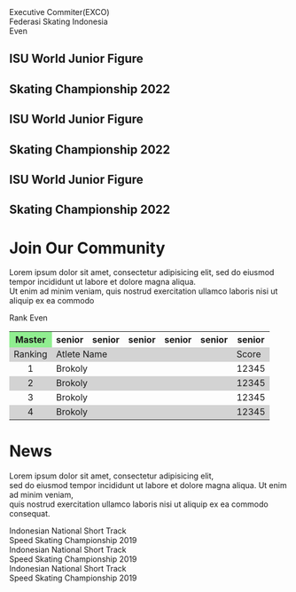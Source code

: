 <!DOCTYPE html>
<html>
<head>
	<meta charset="utf-8">
	<meta name="viewport" content="width=device-width, initial-scale=1">
	<link rel="stylesheet" type="text/css" href="style.css">
	<title>tugas 5</title>
</head>
<body>

   <div class="container">
   	<div class="box satu"></div>
   	<div class="box dua">
   			<div class="kotak1"></div>
   			<div class="kotak2"></div>
   			<div class="kotak1"></div>
   			<div class="kotak2"></div>
   	</div>
   	<div class="executive">Executive Commiter(EXCO)</div>
   	<div class="box tiga">
   		<div class="card"></div>
   		<div class="cardAlison"></div>
   		<div class="cardAlicia"></div>
   	</div>
   	<div class="box empat">
   		<div class="card2"></div>
   		<div class="card3">Federasi Skating Indonesia</div>
   	</div>
   		<div class="even">Even</div>
   	<div class="box lima">
   		<div class="cardDaun1"><h2> ISU World Junior Figure</h2><h2>Skating Championship 2022</h2></div>
   		<div class="cardDaun1"><h2> ISU World Junior Figure</h2><h2>Skating Championship 2022</h2></div>
   		<div class="cardDaun1"><h2> ISU World Junior Figure</h2><h2>Skating Championship 2022</h2></div>
   	</div>
   	<div class="box enam">
   		<div class="cardSepatu"><h1>Join Our Community</h1><p>Lorem ipsum dolor sit amet, consectetur adipisicing elit, sed do eiusmod
   	tempor incididunt ut labore et dolore magna aliqua. <br>Ut enim ad minim veniam,
   	quis nostrud exercitation ullamco laboris nisi ut aliquip ex ea commodo
   </p></div>
   	</div>
   		<div class="rankEven">Rank Even</div>
   	<div class="box tujuh">
   
   	


   <table>
   	<tr>
   		<th bgcolor="lightgreen">Master</th>
   		<th>senior</th>
   		<th>senior</th>
   		<th>senior</th>
   		<th>senior</th>
   		<th>senior</th>
   		<th>senior</th>
   	</tr>
   	<tr>
   		<td align="center" bgcolor="lightgray">Ranking</td>
   		<td colspan="5" bgcolor="lightgray">Atlete Name</td>
   		<td bgcolor="lightgray">Score</td>
   	</tr>
   	<tr>
   		<td align="center">1</td>
   		<td colspan="5">Brokoly</td>
   		<td>12345</td>
   	</tr>
   		<tr>
   		<td align="center" bgcolor="lightgray">2</td>
   		<td colspan="5" bgcolor="lightgray">Brokoly</td>
   		<td bgcolor="lightgray">12345</td>
   	</tr>
   		<tr>
   		<td align="center">3</td>
   		<td colspan="5">Brokoly</td>
   		<td>12345</td>
   	</tr>
   		<tr>
   		<td align="center" bgcolor="lightgray">4</td>
   		<td colspan="5" bgcolor="lightgray">Brokoly</td>
   		<td bgcolor="lightgray">12345</td>
   	</tr>
   </table>
   	</div>
   <div class="news"><h1>News</h1><p>Lorem ipsum dolor sit amet, consectetur adipisicing elit, <br>sed do eiusmod
   tempor incididunt ut labore et dolore magna aliqua. Ut enim ad minim veniam,<br>
   quis nostrud exercitation ullamco laboris nisi ut aliquip ex ea commodo
   consequat.</p></div>
   	<div class="box delapan">
   		<div class="cardKolom">
   			<div class="cardBaris">
   				<div class="cardNews1"></div>
   				<div class="blank">Indonesian National Short Track<br>
   				Speed Skating Championship 2019</div>
   			</div>
   		</div>
   		<div class="cardKolom">
   			<div class="cardBaris">
   				<div class="cardNews2"></div>
   				<div class="blank">Indonesian National Short Track<br>
   				Speed Skating Championship 2019</div>
   			</div>
   		</div>	
   		<div class="cardKolom">
   			<div class="cardBaris">
   				<div class="cardNews3"></div>
   				<div class="blank">Indonesian National Short Track<br>
   				Speed Skating Championship 2019</div>
   			</div>
   		</div>	
   		</div>
   	<div class="box sembilan"></div>
   </div>
</body>
</html>
